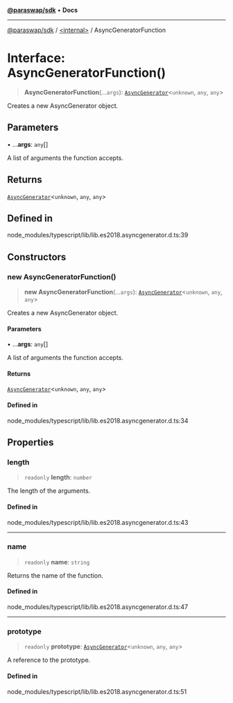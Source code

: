 [**@paraswap/sdk**](../../README.md) • **Docs**

***

[@paraswap/sdk](../../globals.md) / [\<internal\>](../README.md) / AsyncGeneratorFunction

# Interface: AsyncGeneratorFunction()

> **AsyncGeneratorFunction**(...`args`): [`AsyncGenerator`](AsyncGenerator.md)\<`unknown`, `any`, `any`\>

Creates a new AsyncGenerator object.

## Parameters

• ...**args**: `any`[]

A list of arguments the function accepts.

## Returns

[`AsyncGenerator`](AsyncGenerator.md)\<`unknown`, `any`, `any`\>

## Defined in

node\_modules/typescript/lib/lib.es2018.asyncgenerator.d.ts:39

## Constructors

### new AsyncGeneratorFunction()

> **new AsyncGeneratorFunction**(...`args`): [`AsyncGenerator`](AsyncGenerator.md)\<`unknown`, `any`, `any`\>

Creates a new AsyncGenerator object.

#### Parameters

• ...**args**: `any`[]

A list of arguments the function accepts.

#### Returns

[`AsyncGenerator`](AsyncGenerator.md)\<`unknown`, `any`, `any`\>

#### Defined in

node\_modules/typescript/lib/lib.es2018.asyncgenerator.d.ts:34

## Properties

### length

> `readonly` **length**: `number`

The length of the arguments.

#### Defined in

node\_modules/typescript/lib/lib.es2018.asyncgenerator.d.ts:43

***

### name

> `readonly` **name**: `string`

Returns the name of the function.

#### Defined in

node\_modules/typescript/lib/lib.es2018.asyncgenerator.d.ts:47

***

### prototype

> `readonly` **prototype**: [`AsyncGenerator`](AsyncGenerator.md)\<`unknown`, `any`, `any`\>

A reference to the prototype.

#### Defined in

node\_modules/typescript/lib/lib.es2018.asyncgenerator.d.ts:51
